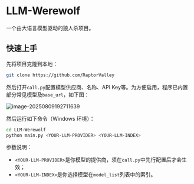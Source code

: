 # LLM-Werewolf

一个由大语言模型驱动的狼人杀项目。

## 快速上手

先将项目克隆到本地：

```bash
git clone https://github.com/RaptorValley
```

然后打开`call.py`配置模型供应商、名称、API Key等。为方便启用，程序已内置部分常见模型及`base_url`，如下图：

![image-20250809192711639](C:\Users\VICTUS\Desktop\H\Project\LLM-Werewolf\assets\image-20250809192711639.png)

然后运行如下命令（Windows 环境）：

```bash
cd LLM-Werewolf
python main.py <YOUR-LLM-PROVIDER> <YOUR-LLM-INDEX>
```

参数说明：

- `<YOUR-LLM-PROVIDER>`是你模型的提供商，须在`call.py`中先行配置后才会生效；
- `<YOUR-LLM-INDEX>`是你选择模型在`model_list`列表中的索引。
